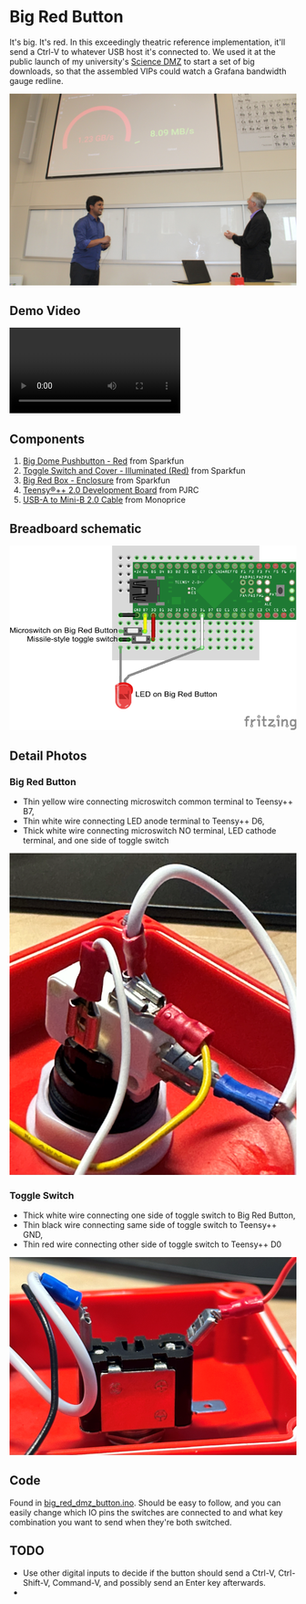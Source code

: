 # Big Red Button

It's big.
It's red.
In this exceedingly theatric reference implementation, it'll send a Ctrl-V to whatever USB host it's connected to.
We used it at the public launch of my university's [Science DMZ](https://fasterdata.es.net/science-dmz/) to start a set of big downloads, so that the assembled VIPs could watch a Grafana bandwidth gauge redline.

![Science DMZ Launch Event](images/dmz_launch_event.jpg)

## Demo Video

![Big Red Button Demo Video](movies/big_red_button.mov)

## Components

1. [Big Dome Pushbutton - Red](https://www.sparkfun.com/products/9181) from Sparkfun
2. [Toggle Switch and Cover - Illuminated (Red)](https://www.sparkfun.com/products/11310) from Sparkfun
3. [Big Red Box - Enclosure](https://www.sparkfun.com/products/11366) from Sparkfun
4. [Teensy®++ 2.0 Development Board](https://www.pjrc.com/store/teensypp.html) from PJRC
5. [USB-A to Mini-B 2.0 Cable](https://www.monoprice.com/product?p_id=107) from Monoprice

## Breadboard schematic

![Big red button breadboard schematic](images/big%20red%20dmz%20box_bb.png)

## Detail Photos

### Big Red Button

- Thin yellow wire connecting microswitch common terminal to Teensy++ B7,
- Thin white wire connecting LED anode terminal to Teensy++ D6,
- Thick white wire connecting microswitch NO terminal, LED cathode terminal, and one side of toggle switch

![Big Red Button](images/big_red_button_detail.png)

### Toggle Switch

- Thick white wire connecting one side of toggle switch to Big Red Button,
- Thin black wire connecting same side of toggle switch to Teensy++ GND,
- Thin red wire connecting other side of toggle switch to Teensy++ D0

![toggle Switch](images/toggle_detail.png)

## Code

Found in [big_red_dmz_button.ino](big_red_dmz_button.ino).
Should be easy to follow, and you can easily change which IO pins the switches are connected to and what key combination you want to send when they're both switched.

## TODO

- Use other digital inputs to decide if the button should send a Ctrl-V, Ctrl-Shift-V, Command-V, and possibly send an Enter key afterwards.
- 
